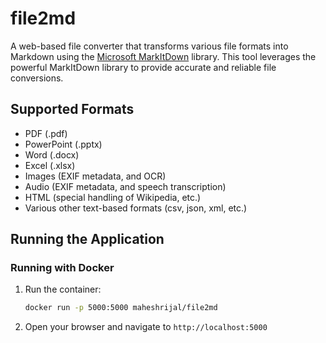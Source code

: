 # file2md

A web-based file converter that transforms various file formats into Markdown using the [Microsoft MarkItDown](https://github.com/microsoft/markitdown) library. This tool leverages the powerful MarkItDown library to provide accurate and reliable file conversions.

## Supported Formats

- PDF (.pdf)
- PowerPoint (.pptx)
- Word (.docx)
- Excel (.xlsx)
- Images (EXIF metadata, and OCR)
- Audio (EXIF metadata, and speech transcription)
- HTML (special handling of Wikipedia, etc.)
- Various other text-based formats (csv, json, xml, etc.)


## Running the Application

### Running with Docker

1. Run the container:
   ```bash
   docker run -p 5000:5000 maheshrijal/file2md
   ```

2. Open your browser and navigate to `http://localhost:5000`
